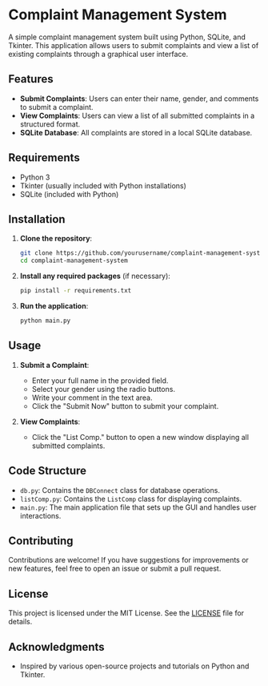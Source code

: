 # Complaint Management System

A simple complaint management system built using Python, SQLite, and Tkinter. This application allows users to submit complaints and view a list of existing complaints through a graphical user interface.

## Features

- **Submit Complaints**: Users can enter their name, gender, and comments to submit a complaint.
- **View Complaints**: Users can view a list of all submitted complaints in a structured format.
- **SQLite Database**: All complaints are stored in a local SQLite database.

## Requirements

- Python 3
- Tkinter (usually included with Python installations)
- SQLite (included with Python)

## Installation

1. **Clone the repository**:
   ```bash
   git clone https://github.com/yourusername/complaint-management-system.git
   cd complaint-management-system
   ```

2. **Install any required packages** (if necessary):
   ```bash
   pip install -r requirements.txt
   ```

3. **Run the application**:
   ```bash
   python main.py
   ```

## Usage

1. **Submit a Complaint**:
   - Enter your full name in the provided field.
   - Select your gender using the radio buttons.
   - Write your comment in the text area.
   - Click the "Submit Now" button to submit your complaint.

2. **View Complaints**:
   - Click the "List Comp." button to open a new window displaying all submitted complaints.

## Code Structure

- `db.py`: Contains the `DBConnect` class for database operations.
- `listComp.py`: Contains the `ListComp` class for displaying complaints.
- `main.py`: The main application file that sets up the GUI and handles user interactions.

## Contributing

Contributions are welcome! If you have suggestions for improvements or new features, feel free to open an issue or submit a pull request.

## License

This project is licensed under the MIT License. See the [LICENSE](LICENSE) file for details.

## Acknowledgments

- Inspired by various open-source projects and tutorials on Python and Tkinter.


